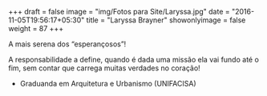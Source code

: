 +++
draft = false
image = "img/Fotos para Site/Laryssa.jpg"
date = "2016-11-05T19:56:17+05:30"
title = "Laryssa Brayner"
showonlyimage = false
weight = 87
+++

A mais serena dos “esperançosos”!
<!--more-->

A responsabilidade a define, quando é dada uma missão ela vai fundo até o fim, sem contar que carrega muitas verdades no coração!

* Graduanda em Arquitetura e Urbanismo (UNIFACISA)
